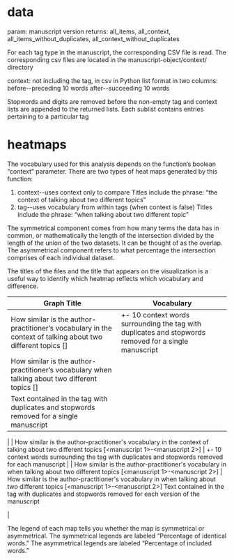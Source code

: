 # data

param: manuscript version
returns: all_items, all_context, all_items_without_duplicates, all_context_without_duplicates

For each tag type in the manuscript, the corresponding CSV file is read. 
The corresponding csv files are located in the manuscript-object/context/<manuscript edition> directory

context: not including the tag, in csv in Python list format in two columns:
		before--preceding 10 words
		after--succeeding 10 words

Stopwords and digits are removed before the non-empty tag and context lists are appended to the returned lists. Each sublist contains entries pertaining to a particular tag
  
# heatmaps
  
The vocabulary used for this analysis depends on the function’s boolean “context” parameter.
There are two types of heat maps generated by this function:
1. context--uses context only to compare
    Titles include the phrase: “the context of talking about two different topics” 
2. tag--uses vocabulary from within tags (when context is false)
    Titles include the phrase: “when talking about two different topic”

The symmetrical component comes from how many terms the data has in common, or mathematically the length of the intersection divided by the length of the union of the two datasets. It can be thought of as the overlap. The asymmetrical component refers to what percentage the intersection comprises of each individual dataset. 

The titles of the files and the title that appears on the visualization is a useful way to identify which heatmap reflects which vocabulary and difference. 

| Graph Title  | Vocabulary |
| ------------- | ------------- |
| How similar is the author-practitioner’s vocabulary in the context of talking about two different topics [<manuscript>] | +- 10 context words surrounding the tag with duplicates and stopwords removed for a single manuscript  |
| How similar is the author-practitioner’s vocabulary when talking about two different topics [<manuscript>]
  | Text contained in the tag with duplicates and stopwords removed for a single manuscript
  |
| How similar is the author-practitioner's vocabulary in the context of talking about two different topics [<manuscript 1>-<manuscript 2>]  | +- 10 context words surrounding the tag with duplicates and stopwords removed for each manuscript |
| How similar is the author-practitioner's vocabulary in when talking about two different topics [<manuscript 1>-<manuscript 2>]  | How similar is the author-practitioner's vocabulary in when talking about two different topics [<manuscript 1>-<manuscript 2>]
Text contained in the tag with duplicates and stopwords removed for each version of the  manuscript

  |
	

The legend of each map tells you whether the map is symmetrical or asymmetrical. The symmetrical legends are labeled “Percentage of identical words.” The asymmetrical legends are labeled “Percentage of included words.”

